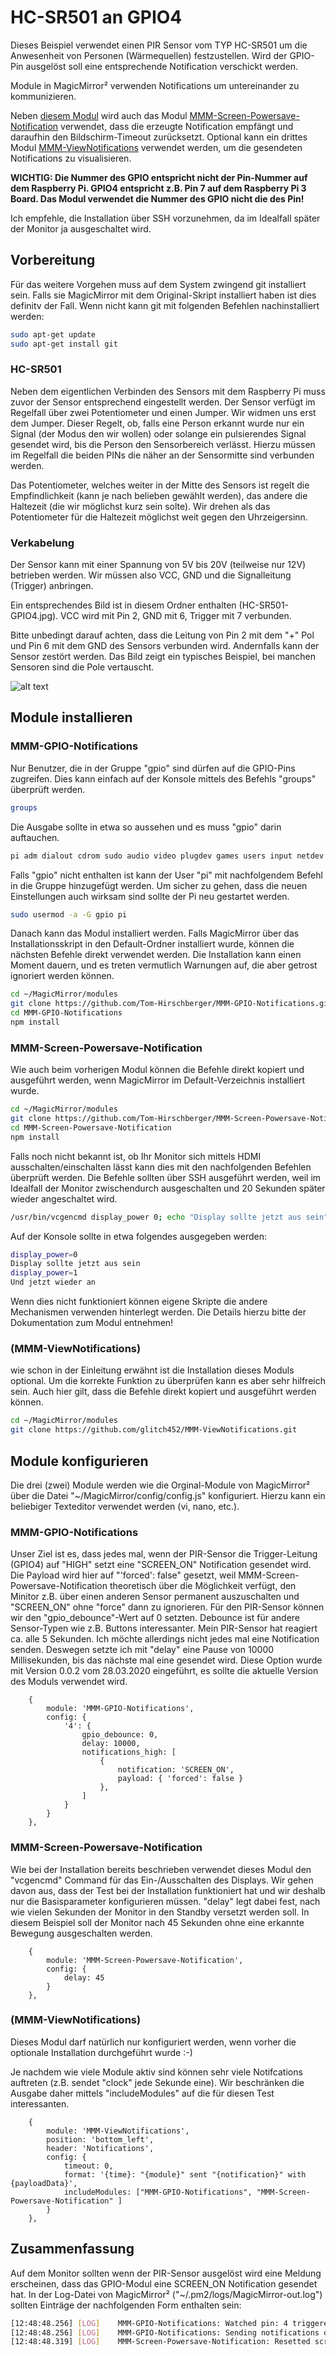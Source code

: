 # HC-SR501 an GPIO4

Dieses Beispiel verwendet einen PIR Sensor vom TYP HC-SR501 um die Anwesenheit von Personen (Wärmequellen) festzustellen. Wird der GPIO-Pin ausgelöst soll eine entsprechende Notification verschickt werden.

Module in MagicMirror² verwenden Notifications um untereinander zu kommunizieren.

Neben [diesem Modul](https://github.com/Tom-Hirschberger/MMM-GPIO-Notifications) wird auch das Modul [MMM-Screen-Powersave-Notification](https://github.com/Tom-Hirschberger/MMM-Screen-Powersave-Notification) verwendet, dass die erzeugte Notification empfängt und daraufhin den Bildschirm-Timeout zurücksetzt.
Optional kann ein drittes Modul [MMM-ViewNotifications](https://github.com/glitch452/MMM-ViewNotifications) verwendet werden, um die gesendeten Notifications zu visualisieren.

**WICHTIG: Die Nummer des GPIO entspricht nicht der Pin-Nummer auf dem Raspberry Pi. GPIO4 entspricht z.B. Pin 7 auf dem Raspberry Pi 3 Board. Das Modul verwendet die Nummer des GPIO nicht die des Pin!**

Ich empfehle, die Installation über SSH vorzunehmen, da im Idealfall später der Monitor ja ausgeschaltet wird.


## Vorbereitung

Für das weitere Vorgehen muss auf dem System zwingend git installiert sein. Falls sie MagicMirror mit dem Original-Skript installiert haben ist dies definitv der Fall. Wenn nicht kann git mit folgenden Befehlen nachinstalliert werden:

```bash
sudo apt-get update
sudo apt-get install git
```

### HC-SR501

Neben dem eigentlichen Verbinden des Sensors mit dem Raspberry Pi muss zuvor der Sensor entsprechend eingestellt werden.
Der Sensor verfügt im Regelfall über zwei Potentiometer und einen Jumper.
Wir widmen uns erst dem Jumper. Dieser Regelt, ob, falls eine Person erkannt wurde nur ein Signal (der Modus den wir wollen) oder solange ein pulsierendes Signal gesendet wird, bis die Person den Sensorbereich verlässt. Hierzu müssen im Regelfall die beiden PINs die näher an der Sensormitte sind verbunden werden.

Das Potentiometer, welches weiter in der Mitte des Sensors ist regelt die Empfindlichkeit (kann je nach belieben gewählt werden), das andere die Haltezeit (die wir möglichst kurz sein solte). Wir drehen als das Potentiometer für die Haltezeit möglichst weit gegen den Uhrzeigersinn.


### Verkabelung

Der Sensor kann mit einer Spannung von 5V bis 20V (teilweise nur 12V) betrieben werden. Wir müssen also VCC, GND und die Signalleitung (Trigger) anbringen.

Ein entsprechendes Bild ist in diesem Ordner enthalten (HC-SR501-GPIO4.jpg).
VCC wird mit Pin 2, GND mit 6, Trigger mit 7 verbunden.

Bitte unbedingt darauf achten, dass die Leitung von Pin 2 mit dem "+" Pol und Pin 6 mit dem GND des Sensors verbunden wird. Andernfalls kann der Sensor zestört werden. Das Bild zeigt ein typisches Beispiel, bei manchen Sensoren sind die Pole vertauscht.

![alt text](HC-SR501-GPIO4.jpg "HC-SR501-GPIO4.jpg")


## Module installieren

### MMM-GPIO-Notifications

Nur Benutzer, die in der Gruppe "gpio" sind dürfen auf die GPIO-Pins zugreifen. Dies kann einfach auf der Konsole mittels des Befehls "groups" überprüft werden.

```bash
groups
```

Die Ausgabe sollte in etwa so aussehen und es muss "gpio" darin auftauchen.

```bash
pi adm dialout cdrom sudo audio video plugdev games users input netdev gpio i2c spi
```

Falls "gpio" nicht enthalten ist kann der User "pi" mit nachfolgendem Befehl in die Gruppe hinzugefügt werden. Um sicher zu gehen, dass die neuen Einstellungen auch wirksam sind sollte der Pi neu gestartet werden.

```bash
sudo usermod -a -G gpio pi
```

Danach kann das Modul installiert werden. Falls MagicMirror über das Installationsskript in den Default-Ordner installiert wurde, können die nächsten Befehle direkt verwendet werden. Die Installation kann einen Moment dauern, und es treten vermutlich Warnungen auf, die aber getrost ignoriert werden können.

```bash
cd ~/MagicMirror/modules
git clone https://github.com/Tom-Hirschberger/MMM-GPIO-Notifications.git
cd MMM-GPIO-Notifications
npm install
```

### MMM-Screen-Powersave-Notification

Wie auch beim vorherigen Modul können die Befehle direkt kopiert und ausgeführt werden, wenn MagicMirror im Default-Verzeichnis installiert wurde.

```bash
cd ~/MagicMirror/modules
git clone https://github.com/Tom-Hirschberger/MMM-Screen-Powersave-Notification.git
cd MMM-Screen-Powersave-Notification
npm install
```

Falls noch nicht bekannt ist, ob Ihr Monitor sich mittels HDMI ausschalten/einschalten lässt kann dies mit den nachfolgenden Befehlen überprüft werden. Die Befehle sollten über SSH ausgeführt werden, weil im Idealfall der Monitor zwischendurch ausgeschalten und 20 Sekunden später wieder angeschaltet wird.

```bash
/usr/bin/vcgencmd display_power 0; echo "Display sollte jetzt aus sein"; sleep 20; /usr/bin/vcgencmd display_power 1; echo "Und jetzt wieder an"
```

Auf der Konsole sollte in etwa folgendes ausgegeben werden:

```bash
display_power=0
Display sollte jetzt aus sein
display_power=1
Und jetzt wieder an
```

Wenn dies nicht funktioniert können eigene Skripte die andere Mechanismen verwenden hinterlegt werden. Die Details hierzu bitte der Dokumentation zum Modul entnehmen!

### (MMM-ViewNotifications)

wie schon in der Einleitung erwähnt ist die Installation dieses Moduls optional. Um die korrekte Funktion zu überprüfen kann es aber sehr hilfreich sein.
Auch hier gilt, dass die Befehle direkt kopiert und ausgeführt werden können.

```bash
cd ~/MagicMirror/modules
git clone https://github.com/glitch452/MMM-ViewNotifications.git
```

## Module konfigurieren

Die drei (zwei) Module werden wie die Orginal-Module von MagicMirror² über die Datei "~/MagicMirror/config/config.js" konfiguriert. Hierzu kann ein beliebiger Texteditor verwendet werden (vi, nano, etc.).

### MMM-GPIO-Notifications

Unser Ziel ist es, dass jedes mal, wenn der PIR-Sensor die Trigger-Leitung (GPIO4) auf "HIGH" setzt eine "SCREEN_ON" Notification gesendet wird. Die Payload wird hier auf "'forced': false" gesetzt, weil MMM-Screen-Powersave-Notification theoretisch über die Möglichkeit verfügt, den Minitor z.B. über einen anderen Sensor permanent auszuschalten und "SCREEN_ON" ohne "force" dann zu ignorieren. Für den PIR-Sensor können wir den "gpio_debounce"-Wert auf 0 setzten. Debounce ist für andere Sensor-Typen wie z.B. Buttons interessanter. Mein PIR-Sensor hat reagiert ca. alle 5 Sekunden. Ich möchte allerdings nicht jedes mal eine Notification senden. Deswegen setzte ich mit "delay" eine Pause von 10000 Millisekunden, bis das nächste mal eine gesendet wird. Diese Option wurde mit Version 0.0.2 vom 28.03.2020 eingeführt, es sollte die aktuelle Version des Moduls verwendet wird.

```json5
    { 
        module: 'MMM-GPIO-Notifications',
        config: {
            '4': {
                gpio_debounce: 0,
                delay: 10000,
                notifications_high: [
                    { 
                        notification: 'SCREEN_ON', 
                        payload: { 'forced': false }
                    },
                ]
            }
        }
    },
```

### MMM-Screen-Powersave-Notification

Wie bei der Installation bereits beschrieben verwendet dieses Modul den "vcgencmd" Command für das Ein-/Ausschalten des Displays. Wir gehen davon aus, dass der Test bei der Installation funktioniert hat und wir deshalb nur die Basisparameter konfigurieren müssen. "delay" legt dabei fest, nach wie vielen Sekunden der Monitor in den Standby versetzt werden soll. In diesem Beispiel soll der Monitor nach 45 Sekunden ohne eine erkannte Bewegung ausgeschalten werden.

```json5
    {
        module: 'MMM-Screen-Powersave-Notification',
        config: {
            delay: 45
        }
    },
```

### (MMM-ViewNotifications)

Dieses Modul darf natürlich nur konfiguriert werden, wenn vorher die optionale Installation durchgeführt wurde :-)

Je nachdem wie viele Module aktiv sind können sehr viele Notifcations auftreten (z.B. sendet "clock" jede Sekunde eine). Wir beschränken die Ausgabe daher mittels "includeModules" auf die für diesen Test interessanten.

```json5
    {
        module: 'MMM-ViewNotifications',
        position: 'bottom_left',
        header: 'Notifications',
        config: {
            timeout: 0,
            format: '{time}: "{module}" sent "{notification}" with {payloadData}',
            includeModules: ["MMM-GPIO-Notifications", "MMM-Screen-Powersave-Notification" ]
        }
    },
```


## Zusammenfassung

Auf dem Monitor sollten wenn der PIR-Sensor ausgelöst wird eine Meldung erscheinen, dass das GPIO-Modul eine SCREEN_ON Notification gesendet hat.
In der Log-Datei von MagicMirror² ("~/.pm2/logs/MagicMirror-out.log") sollten Einträge der nachfolgenden Form enthalten sein:

```bash
[12:48:48.256] [LOG]    MMM-GPIO-Notifications: Watched pin: 4 triggered!
[12:48:48.256] [LOG]    MMM-GPIO-Notifications: Sending notifications of pin 4...
[12:48:48.319] [LOG]    MMM-Screen-Powersave-Notification: Resetted screen timeout to 60 seconds!
```
